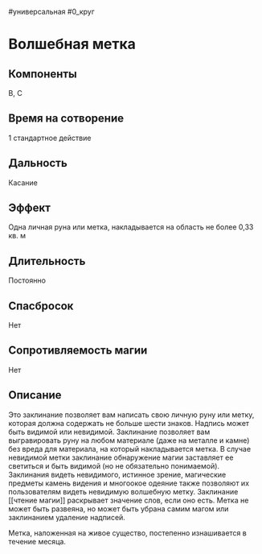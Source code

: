 #универсальная
#0_круг
# Волшебная метка

## Компоненты
В, С

## Время на сотворение
1 стандартное действие

## Дальность
Касание

## Эффект
Одна личная руна или метка, накладывается на область не более 0,33 кв. м

## Длительность
Постоянно

## Спасбросок
Нет

## Сопротивляемость магии
Нет

## Описание
Это заклинание позволяет вам написать свою личную руну или метку, которая должна содержать не больше шести знаков. Надпись может быть видимой или невидимой. Заклинание позволяет вам выгравировать руну на любом материале (даже на металле и камне) без вреда для материала, на который накладывается метка. В случае невидимой метки заклинание обнаружение магии заставляет ее светиться и быть видимой (но не обязательно понимаемой). Заклинания видеть невидимого, истинное зрение, магические предметы камень видения и многоокое одеяние также позволяют их пользователям видеть невидимую волшебную метку. Заклинание [[чтение магии]] раскрывает значение слов, если оно есть. Метка не может быть развеяна, но может быть убрана самим магом или заклинанием удаление надписей.

Метка, наложенная на живое существо, постепенно изнашивается в течение месяца.